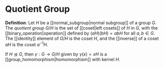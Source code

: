 # Quotient Group
**Definition**: Let $H$ be a [[normal_subgroup|normal subgroup]] of a group $G$. The *quotient group* $G/H$ is the set of [[coset|left cosets]] of $H$ in $G$, with the [[binary_operation|operation]] defined by $(aH)(bH) = abH$ for all $a, b \in G$. The [[identity]] element of $G/H$ is the coset $H$, and the [[inverse]] of a coset $aH$ is the coset $a^{-1}H$.

If $H \trianglelefteq G$, then $\gamma: G \to G/H$ given by $\gamma(x) = xH$ is a [[group_homomorphism|homomorphism]] with kernel $H$.